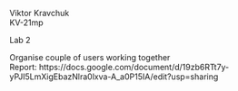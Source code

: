 Viktor Kravchuk<br>
KV-21mp<br>

<p>Lab 2</p>
Organise couple of users working together<br>
Report: https://docs.google.com/document/d/19zb6RTt7y-yPJI5LmXigEbazNlra0lxva-A_a0P15IA/edit?usp=sharing

